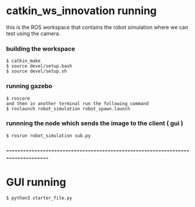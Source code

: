 # catkin_ws_innovation running

this is the ROS workspace that contains the robot simulation where we can test using the camera.

### building the workspace

```
$ catkin_make  
$ source devel/setup.bash  
$ source devel/setup.sh  
```

### running gazebo
```
$ roscore    
and then in another terminal run the following command
$ roslaunch robot_simulation robot_spawn.launch
```

### runnning the node which sends the image to the client ( gui )
```
$ rosrun robot_simulation sub.py
```

### --------------------------------------------------------------------------------


# GUI running
```
$ python3 starter_file.py
```
